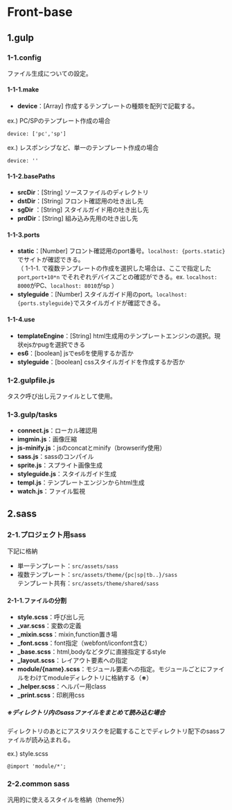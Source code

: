 # Front-base

## 1.gulp

### 1-1.config
ファイル生成についての設定。

#### 1-1-1.make
- **device**：[Array] 作成するテンプレートの種類を配列で記載する。

ex.) PC/SPのテンプレート作成の場合

```
device: ['pc','sp']
```

ex.) レスポンシブなど、単一のテンプレート作成の場合

```
device: ''
```

#### 1-1-2.basePaths
- **srcDir**：[String] ソースファイルのディレクトリ
- **dstDir**：[String] フロント確認用の吐き出し先
- **sgDir** ：[String] スタイルガイド用の吐き出し先
- **prdDir**：[String] 組み込み先用の吐き出し先

#### 1-1-3.ports
- **static**：[Number] フロント確認用のport番号。`localhost: {ports.static}` でサイトが確認できる。  
（ 1-1-1. で複数テンプレートの作成を選択した場合は、ここで指定した`port`,`port+10*n` でそれぞれデバイスごとの確認ができる。ex. `localhost: 8000`がPC、`localhost: 8010`がsp ）
- **styleguide**：[Number] スタイルガイド用のport。`localhost:{ports.styleguide}`でスタイルガイドが確認できる。

#### 1-1-4.use
- **templateEngine**：[String] html生成用のテンプレートエンジンの選択。現状ejsかpugを選択できる
- **es6**：[boolean] jsでes6を使用するか否か
- **styleguide**：[boolean] cssスタイルガイドを作成するか否か

### 1-2.gulpfile.js
タスク呼び出し元ファイルとして使用。

### 1-3.gulp/tasks
- **connect.js**：ローカル確認用
- **imgmin.js**：画像圧縮
- **js-minify.js**：jsのconcatとminify（browserify使用）
- **sass.js**：sassのコンパイル
- **sprite.js**：スプライト画像生成
- **styleguide.js**：スタイルガイド生成
- **templ.js**：テンプレートエンジンからhtml生成
- **watch.js**：ファイル監視

## 2.sass
### 2-1.プロジェクト用sass
下記に格納

- 単一テンプレート：`src/assets/sass`
- 複数テンプレート：`src/assets/theme/{pc|sp|tb..}/sass`  
	テンプレート共有：`src/assets/theme/shared/sass`  

#### 2-1-1.ファイルの分割
- **style.scss**：呼び出し元
- **_var.scss**：変数の定義
- **_mixin.scss**：mixin,function置き場
- **_font.scss**：font指定（webfont/iconfont含む）
- **_base.scss**：html,bodyなどタグに直接指定するstyle
- **_layout.scss**：レイアウト要素への指定
- **module/{name}.scss**：モジュール要素への指定。モジュールごとにファイルをわけてmoduleディレクトリに格納する（**※**）
- **_helper.scss**：ヘルパー用class
- **_print.scss**：印刷用css

##### ※ディレクトリ内のsassファイルをまとめて読み込む場合
ディレクトリのあとにアスタリスクを記載することでディレクトリ配下のsassファイルが読み込まれる。

ex.) style.scss

```
@import 'module/*';
```

### 2-2.common sass
汎用的に使えるスタイルを格納（theme外）

